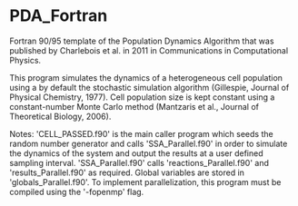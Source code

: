 # PDA_Fortran
Fortran 90/95 template of the Population Dynamics Algorithm that was published by Charlebois et al. in 2011 in Communications in Computational Physics.

This program simulates the dynamics of a heterogeneous cell population using a by default the stochastic simulation algorithm (Gillespie, Journal of Physical Chemistry, 1977). Cell population size is kept constant using a constant-number Monte Carlo method (Mantzaris et al., Journal of Theoretical Biology, 2006).

Notes: 'CELL_PASSED.f90' is the main caller program which seeds the random number generator and calls 'SSA_Parallel.f90' in order to simulate the dynamics of the system and output the results at a user defined sampling interval. 'SSA_Parallel.f90' calls 'reactions_Parallel.f90' and 'results_Parallel.f90' as required. Global variables are stored in 'globals_Parallel.f90'. To implement parallelization, this program must be compiled using the '-fopenmp' flag.
